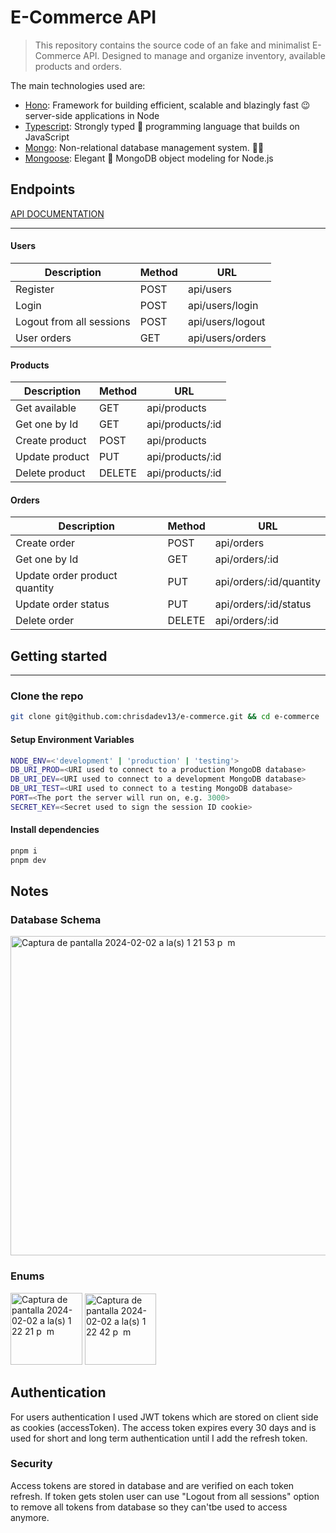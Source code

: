 # E-Commerce API

> This repository contains the source code of an fake and minimalist E-Commerce API. Designed to manage and organize inventory, available products and orders.

The main technologies used are:

- [Hono](https://hono.dev/): Framework for building efficient, scalable and blazingly fast 😉 server-side applications in Node
- [Typescript](https://www.typescriptlang.org/): Strongly typed 💪 programming language that builds on JavaScript
- [Mongo](https://www.mongodb.com/): Non-relational database management system. 🤷‍♂️
- [Mongoose](https://mongoosejs.com/): Elegant 🎩 MongoDB object modeling for Node.js

## Endpoints
[API DOCUMENTATION](https://ecommerce.apidocumentation.com/version-0/guide/getting-started)

---

#### Users

| Description              | Method | URL              |
| ------------------------ | ------ | ---------------- |
| Register                 | POST   | api/users        |
| Login                    | POST   | api/users/login  |
| Logout from all sessions | POST   | api/users/logout |
| User orders              | GET    | api/users/orders |

#### Products

| Description    | Method | URL              |
| -------------- | ------ | ---------------- |
| Get available  | GET    | api/products     |
| Get one by Id  | GET    | api/products/:id |
| Create product | POST   | api/products     |
| Update product | PUT    | api/products/:id |
| Delete product | DELETE | api/products/:id |

#### Orders

| Description                   | Method | URL                     |
| ----------------------------- | ------ | ----------------------- |
| Create order                  | POST   | api/orders              |
| Get one by Id                 | GET    | api/orders/:id          |
| Update order product quantity | PUT    | api/orders/:id/quantity |
| Update order status           | PUT    | api/orders/:id/status   |
| Delete order                  | DELETE | api/orders/:id          |

## Getting started

---

### Clone the repo

```sh
git clone git@github.com:chrisdadev13/e-commerce.git && cd e-commerce
```

#### Setup Environment Variables

```sh
NODE_ENV=<'development' | 'production' | 'testing'>
DB_URI_PROD=<URI used to connect to a production MongoDB database>
DB_URI_DEV=<URI used to connect to a development MongoDB database>
DB_URI_TEST=<URI used to connect to a testing MongoDB database>
PORT=<The port the server will run on, e.g. 3000>
SECRET_KEY=<Secret used to sign the session ID cookie>
```

#### Install dependencies

```sh
pnpm i
pnpm dev
```

## Notes

### Database Schema

<img width="511" alt="Captura de pantalla 2024-02-02 a la(s) 1 21 53 p  m" src="https://github.com/chrisdadev13/e-commerce/assets/92900301/0f0cd057-5ee1-4762-856c-b34858dec1c3">

### Enums

<img width="115" alt="Captura de pantalla 2024-02-02 a la(s) 1 22 21 p  m" src="https://github.com/chrisdadev13/e-commerce/assets/92900301/1a9eb5ea-bb5d-4a06-a0bd-61e743c1b690">

<img width="114" alt="Captura de pantalla 2024-02-02 a la(s) 1 22 42 p  m" src="https://github.com/chrisdadev13/e-commerce/assets/92900301/45053135-ab10-4422-806c-5c221d08879d">

## Authentication

For users authentication I used JWT tokens which are stored on client side as cookies (accessToken). The access token expires every 30 days and is used for short and long term authentication until I add the refresh token.

### Security

Access tokens are stored in database and are verified on each token refresh. If token gets stolen user can use "Logout from all sessions" option to remove all tokens from database so they can'tbe used to access anymore.
